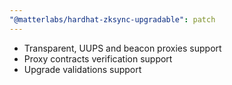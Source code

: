 ```yaml
---
"@matterlabs/hardhat-zksync-upgradable": patch
---
```


- Transparent, UUPS and beacon proxies support
- Proxy contracts verification support
- Upgrade validations support
